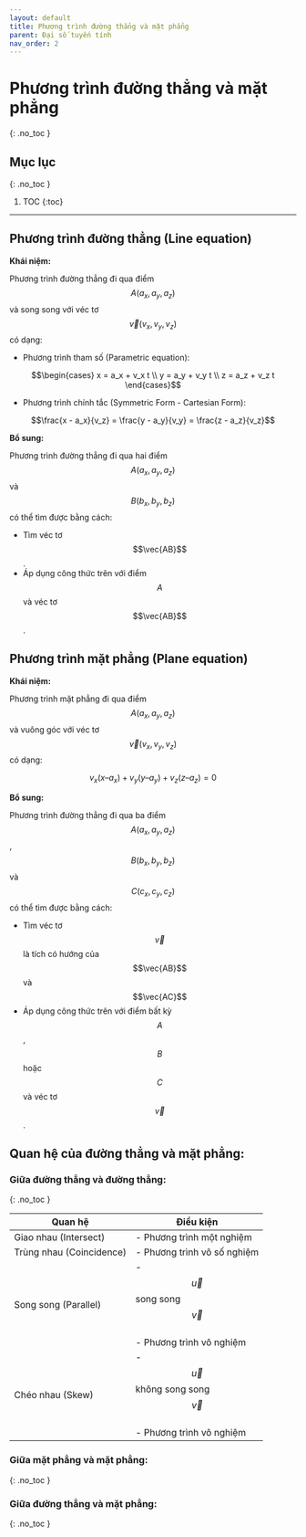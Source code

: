 ```yaml
---
layout: default
title: Phương trình đường thẳng và mặt phẳng
parent: Đại số tuyến tính
nav_order: 2
---
```

# Phương trình đường thẳng và mặt phẳng
{: .no_toc }

## Mục lục
{: .no_toc }

1. TOC
{:toc}

<hr/>

## Phương trình đường thẳng (Line equation)

**Khái niệm:**

Phương trình đường thẳng đi qua điểm $$A(a_x,a_y,a_z)$$ và song song với véc tơ $$\vec{v}(v_x,v_y,v_z)$$ có dạng:

- Phương trình tham số (Parametric equation):

$$\begin{cases}
   x = a_x + v_x t \\
   y = a_y + v_y t \\
   z = a_z + v_z t
\end{cases}$$

- Phương trình chính tắc (Symmetric Form - Cartesian Form):

$$\frac{x - a_x}{v_z} = \frac{y - a_y}{v_y} = \frac{z - a_z}{v_z}$$

**Bổ sung:**

Phương trình đường thẳng đi qua hai điểm $$A(a_x,a_y,a_z)$$ và $$B(b_x,b_y,b_z)$$ có thể tìm được bằng cách:

- Tìm véc tơ $$\vec{AB}$$.
- Áp dụng công thức trên với điểm $$A$$ và véc tơ $$\vec{AB}$$.

## Phương trình mặt phẳng (Plane equation)

**Khái niệm:**

Phương trình mặt phẳng đi qua điểm $$A(a_x,a_y,a_z)$$ và vuông góc với véc tơ $$\vec{v}(v_x,v_y,v_z)$$ có dạng:

$$v_x(x – a_x) + v_y(y – a_y) + v_z(z – a_z) = 0$$

**Bổ sung:**

Phương trình đường thẳng đi qua ba điểm $$A(a_x,a_y,a_z)$$, $$B(b_x,b_y,b_z)$$ và $$C(c_x,c_y,c_z)$$ có thể tìm được bằng cách:

- Tìm véc tơ $$\vec{v}$$ là tích có hướng của $$\vec{AB}$$ và $$\vec{AC}$$
- Áp dụng công thức trên với điểm bất kỳ $$A$$,$$B$$ hoặc $$C$$ và véc tơ $$\vec{v}$$.

## Quan hệ của đường thẳng và mặt phẳng:

### Giữa đường thẳng và đường thẳng:
{: .no_toc }

| Quan hệ  | Điều kiện |
|-|-|
| Giao nhau (Intersect) | - Phương trình một nghiệm |
| Trùng nhau (Coincidence) | - Phương trình vô số nghiệm |
| Song song (Parallel) | - $$\vec{u}$$ song song $$\vec{v}$$ <br/> - Phương trình vô nghiệm |
| Chéo nhau (Skew) | - $$\vec{u}$$ không song song $$ \vec{v}$$ <br/> - Phương trình vô nghiệm |

### Giữa mặt phẳng và mặt phẳng:
{: .no_toc }

### Giữa đường thẳng và mặt phẳng:
{: .no_toc }
